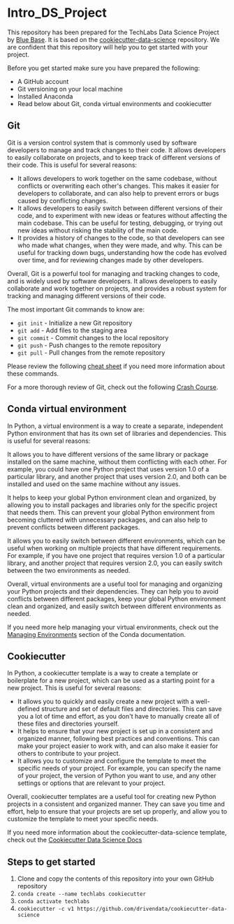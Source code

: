 # Intro_DS_Project
This repository has been prepared for the TechLabs Data Science Project by [Blue Base](https://bluebasesolutions.com/). It is based on the [cookiecutter-data-science](https://github.com/drivendata/cookiecutter-data-science) repository. We are confident that this repository will help you to get started with your project.

Before you get started make sure you have prepared the following:
- A GitHub account
- Git versioning on your local machine
- Installed Anaconda
- Read below about Git, conda virtual environments and cookiecutter

## Git
Git is a version control system that is commonly used by software developers to manage and track changes to their code. It allows developers to easily collaborate on projects, and to keep track of different versions of their code. This is useful for several reasons:

- It allows developers to work together on the same codebase, without conflicts or overwriting each other's changes. This makes it easier for developers to collaborate, and can also help to prevent errors or bugs caused by conflicting changes.
- It allows developers to easily switch between different versions of their code, and to experiment with new ideas or features without affecting the main codebase. This can be useful for testing, debugging, or trying out new ideas without risking the stability of the main code.
- It provides a history of changes to the code, so that developers can see who made what changes, when they were made, and why. This can be useful for tracking down bugs, understanding how the code has evolved over time, and for reviewing changes made by other developers.

Overall, Git is a powerful tool for managing and tracking changes to code, and is widely used by software developers. It allows developers to easily collaborate and work together on projects, and provides a robust system for tracking and managing different versions of their code.

The most important Git commands to know are:
- `git init` - Initialize a new Git repository
- `git add` - Add files to the staging area
- `git commit` - Commit changes to the local repository
- `git push` - Push changes to the remote repository
- `git pull` - Pull changes from the remote repository

Please review the following [cheat sheet](https://education.github.com/git-cheat-sheet-education.pdf) if you need more information about these commands.

For a more thorough review of Git, check out the following [Crash Course](https://www.youtube.com/watch?v=RGOj5yH7evk).

## Conda virtual environment
In Python, a virtual environment is a way to create a separate, independent Python environment that has its own set of libraries and dependencies. This is useful for several reasons:

It allows you to have different versions of the same library or package installed on the same machine, without them conflicting with each other. For example, you could have one Python project that uses version 1.0 of a particular library, and another project that uses version 2.0, and both can be installed and used on the same machine without any issues.

It helps to keep your global Python environment clean and organized, by allowing you to install packages and libraries only for the specific project that needs them. This can prevent your global Python environment from becoming cluttered with unnecessary packages, and can also help to prevent conflicts between different packages.

It allows you to easily switch between different environments, which can be useful when working on multiple projects that have different requirements. For example, if you have one project that requires version 1.0 of a particular library, and another project that requires version 2.0, you can easily switch between the two environments as needed.

Overall, virtual environments are a useful tool for managing and organizing your Python projects and their dependencies. They can help you to avoid conflicts between different packages, keep your global Python environment clean and organized, and easily switch between different environments as needed.

If you need more help managing your virtual environments, check out the [Managing Environments](https://docs.conda.io/projects/conda/en/latest/user-guide/tasks/manage-environments.html) section of the Conda documentation.

## Cookiecutter
In Python, a cookiecutter template is a way to create a template or boilerplate for a new project, which can be used as a starting point for a new project. This is useful for several reasons:

- It allows you to quickly and easily create a new project with a well-defined structure and set of default files and directories. This can save you a lot of time and effort, as you don't have to manually create all of these files and directories yourself.
- It helps to ensure that your new project is set up in a consistent and organized manner, following best practices and conventions. This can make your project easier to work with, and can also make it easier for others to contribute to your project.
- It allows you to customize and configure the template to meet the specific needs of your project. For example, you can specify the name of your project, the version of Python you want to use, and any other settings or options that are relevant to your project.

Overall, cookiecutter templates are a useful tool for creating new Python projects in a consistent and organized manner. They can save you time and effort, help to ensure that your projects are set up properly, and allow you to customize the template to meet your specific needs.

If you need more information about the cookiecutter-data-science template, check out the [Cookiecutter Data Science Docs](https://drivendata.github.io/cookiecutter-data-science/)

## Steps to get started
1. Clone and copy the contents of this repository into your own GitHub repository
2. `conda create --name techlabs cookiecutter`
3. `conda activate techlabs`
4. `cookiecutter -c v1 https://github.com/drivendata/cookiecutter-data-science`